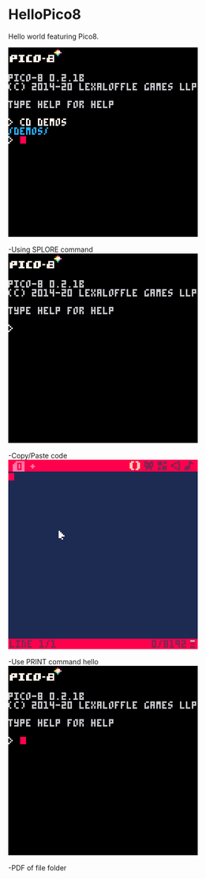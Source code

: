 # HelloPico8

Hello world featuring Pico8.

![-Using LOAD command](LOAD.gif)

-Using SPLORE command
![](SPLORE.gif)

-Copy/Paste code
![](PICO-8_0.gif)

-Use PRINT command hello <name>
![](Hellooo.gif)

-PDF of file folder
